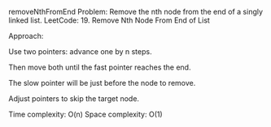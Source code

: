 removeNthFromEnd
Problem: Remove the nth node from the end of a singly linked list.
LeetCode: 19. Remove Nth Node From End of List

Approach:

Use two pointers: advance one by n steps.

Then move both until the fast pointer reaches the end.

The slow pointer will be just before the node to remove.

Adjust pointers to skip the target node.

Time complexity: O(n)
Space complexity: O(1)